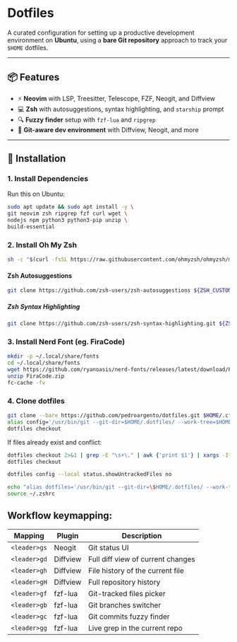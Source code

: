 # Dotfiles

A curated configuration for setting up a productive development environment on **Ubuntu**, using a **bare Git repository** approach to track your `$HOME` dotfiles.

---

## 📦 Features

- ⚡ **Neovim** with LSP, Treesitter, Telescope, FZF, Neogit, and Diffview
- 💻 **Zsh** with autosuggestions, syntax highlighting, and `starship` prompt
- 🔍 **Fuzzy finder** setup with `fzf-lua` and `ripgrep`
- 🔧 **Git-aware dev environment** with Diffview, Neogit, and more

---

## 🚀 Installation

### 1. Install Dependencies

Run this on Ubuntu:

```bash
sudo apt update && sudo apt install -y \
git neovim zsh ripgrep fzf curl wget \
nodejs npm python3 python3-pip unzip \
build-essential
```

### 2. Install Oh My Zsh
```bash
sh -c "$(curl -fsSL https://raw.githubusercontent.com/ohmyzsh/ohmyzsh/master/tools/install.sh)"
```
#### Zsh Autosuggestions
```bash
git clone https://github.com/zsh-users/zsh-autosuggestions ${ZSH_CUSTOM:-~/.oh-my-zsh/custom}/plugins/zsh-autosuggestions
```

##### Zsh Syntax Highlighting
```bash
git clone https://github.com/zsh-users/zsh-syntax-highlighting.git ${ZSH_CUSTOM:-~/.oh-my-zsh/custom}/plugins/zsh-syntax-highlighting
```

### 3. Install  Nerd Font (eg. FiraCode)
```bash
mkdir -p ~/.local/share/fonts
cd ~/.local/share/fonts
wget https://github.com/ryanoasis/nerd-fonts/releases/latest/download/FiraCode.zip
unzip FiraCode.zip
fc-cache -fv
```

### 4. Clone dotfiles
```bash
git clone --bare https://github.com/pedroargento/dotfiles.git $HOME/.cfg
alias config='/usr/bin/git --git-dir=$HOME/.dotfiles/ --work-tree=$HOME'
dotfiles checkout
```

If files already exist and conflict:
```bash
dotfiles checkout 2>&1 | grep -E "\s+\." | awk {'print $1'} | xargs -I{} rm -rf {}
dotfiles checkout
```
```bash
dotfiles config --local status.showUntrackedFiles no
```

```bash
echo "alias dotfiles='/usr/bin/git --git-dir=\$HOME/.dotfiles/ --work-tree=\$HOME'" >> ~/.zshrc
source ~/.zshrc
```
## Workflow keymapping:
| Mapping       | Plugin    | Description                          |
|---------------|-----------|--------------------------------------|
| `<leader>gs`  | Neogit    | Git status UI                       |
| `<leader>gd`  | Diffview  | Full diff view of current changes    |
| `<leader>gh`  | Diffview  | File history of the current file     |
| `<leader>gH`  | Diffview  | Full repository history              |
| `<leader>gf`  | fzf-lua   | Git-tracked files picker             |
| `<leader>gb`  | fzf-lua   | Git branches switcher                |
| `<leader>gc`  | fzf-lua   | Git commits fuzzy finder             |
| `<leader>gg`  | fzf-lua   | Live grep in the current repo        |
